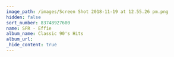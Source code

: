 ```yaml
---
image_path: /images/Screen Shot 2018-11-19 at 12.55.26 pm.png
hidden: false
sort_number: 83748927600
name: SFR - Effie
album_name: Classic 90's Hits
album_url:
_hide_content: true
---
```


